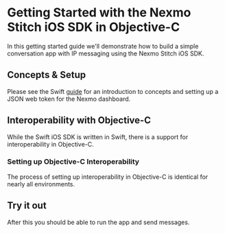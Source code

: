 # Getting Started with the Nexmo Stitch iOS SDK in Objective-C

In this getting started guide we'll demonstrate how to build a simple conversation app with IP messaging using the Nexmo Stitch iOS SDK.

## Concepts & Setup 

Please see the Swift [guide](https://developer.nexmo.com/stitch/in-app-messaging/guides/1-simple-conversation) for an introduction to concepts and setting up a JSON web token for the Nexmo dashboard. 

## Interoperability with Objective-C

While the Swift iOS SDK is written in Swift, there is a support for interoperability in Objective-C. 

### Setting up Objective-C Interoperability 

The process of setting up interoperability in Objective-C is identical for nearly all environments. 

## Try it out
After this you should be able to run the app and send messages.



 